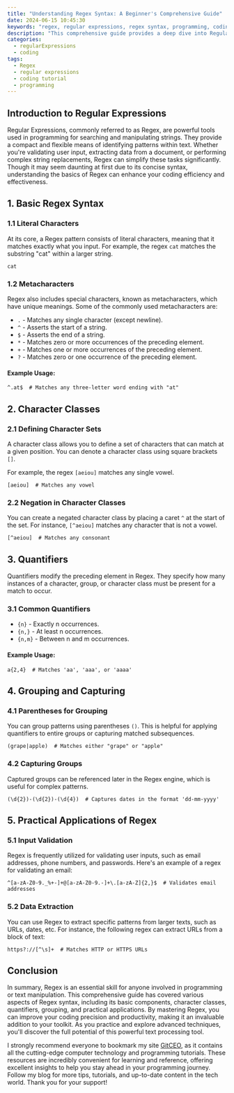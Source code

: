 ```yaml
---
title: "Understanding Regex Syntax: A Beginner's Comprehensive Guide"
date: 2024-06-15 10:45:30
keywords: "regex, regular expressions, regex syntax, programming, coding tutorial"
description: "This comprehensive guide provides a deep dive into Regular Expressions (Regex), including its syntax, practical applications, and detailed examples. Designed for beginners, the article explains key concepts in a clear and straightforward manner, with step-by-step instructions and code snippets to help readers grasp the fundamentals of Regex effectively. Learn how to use Regex for pattern matching, text processing, and enhancing your coding skills with practical tips and insights. By the end of this tutorial, you'll have a solid understanding of Regex syntax, enabling you to apply it confidently in your programming tasks."
categories:
  - regularExpressions
  - coding
tags:
  - Regex
  - regular expressions
  - coding tutorial
  - programming
---
```


## Introduction to Regular Expressions

Regular Expressions, commonly referred to as Regex, are powerful tools used in programming for searching and manipulating strings. They provide a compact and flexible means of identifying patterns within text. Whether you're validating user input, extracting data from a document, or performing complex string replacements, Regex can simplify these tasks significantly. Though it may seem daunting at first due to its concise syntax, understanding the basics of Regex can enhance your coding efficiency and effectiveness.

<!-- more -->

## 1. Basic Regex Syntax

### 1.1 Literal Characters

At its core, a Regex pattern consists of literal characters, meaning that it matches exactly what you input. For example, the regex `cat` matches the substring "cat" within a larger string. 

```regex
cat
```

### 1.2 Metacharacters

Regex also includes special characters, known as metacharacters, which have unique meanings. Some of the commonly used metacharacters are:

- `.` - Matches any single character (except newline).
- `^` - Asserts the start of a string.
- `$` - Asserts the end of a string.
- `*` - Matches zero or more occurrences of the preceding element.
- `+` - Matches one or more occurrences of the preceding element.
- `?` - Matches zero or one occurrence of the preceding element.

#### Example Usage:
```regex
^.at$  # Matches any three-letter word ending with "at"
```

## 2. Character Classes

### 2.1 Defining Character Sets

A character class allows you to define a set of characters that can match at a given position. You can denote a character class using square brackets `[]`. 

For example, the regex `[aeiou]` matches any single vowel.

```regex
[aeiou]  # Matches any vowel
```

### 2.2 Negation in Character Classes

You can create a negated character class by placing a caret `^` at the start of the set. For instance, `[^aeiou]` matches any character that is not a vowel.

```regex
[^aeiou]  # Matches any consonant
```

## 3. Quantifiers

Quantifiers modify the preceding element in Regex. They specify how many instances of a character, group, or character class must be present for a match to occur.

### 3.1 Common Quantifiers

- `{n}` - Exactly n occurrences.
- `{n,}` - At least n occurrences.
- `{n,m}` - Between n and m occurrences.

#### Example Usage:
```regex
a{2,4}  # Matches 'aa', 'aaa', or 'aaaa'
```

## 4. Grouping and Capturing

### 4.1 Parentheses for Grouping

You can group patterns using parentheses `()`. This is helpful for applying quantifiers to entire groups or capturing matched subsequences.

```regex
(grape|apple)  # Matches either "grape" or "apple"
```

### 4.2 Capturing Groups

Captured groups can be referenced later in the Regex engine, which is useful for complex patterns.

```regex
(\d{2})-(\d{2})-(\d{4})  # Captures dates in the format 'dd-mm-yyyy'
```

## 5. Practical Applications of Regex

### 5.1 Input Validation

Regex is frequently utilized for validating user inputs, such as email addresses, phone numbers, and passwords. Here's an example of a regex for validating an email:

```regex
^[a-zA-Z0-9._%+-]+@[a-zA-Z0-9.-]+\.[a-zA-Z]{2,}$  # Validates email addresses
```

### 5.2 Data Extraction

You can use Regex to extract specific patterns from larger texts, such as URLs, dates, etc. For instance, the following regex can extract URLs from a block of text:

```regex
https?://[^\s]+  # Matches HTTP or HTTPS URLs
```

## Conclusion

In summary, Regex is an essential skill for anyone involved in programming or text manipulation. This comprehensive guide has covered various aspects of Regex syntax, including its basic components, character classes, quantifiers, grouping, and practical applications. By mastering Regex, you can improve your coding precision and productivity, making it an invaluable addition to your toolkit. As you practice and explore advanced techniques, you'll discover the full potential of this powerful text processing tool.

I strongly recommend everyone to bookmark my site [GitCEO](https://gitceo.com), as it contains all the cutting-edge computer technology and programming tutorials. These resources are incredibly convenient for learning and reference, offering excellent insights to help you stay ahead in your programming journey. Follow my blog for more tips, tutorials, and up-to-date content in the tech world. Thank you for your support!